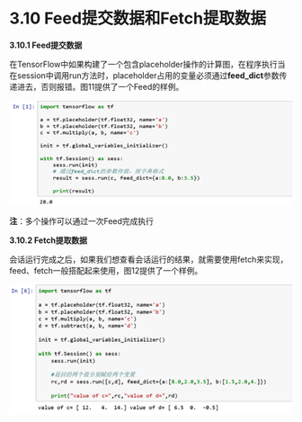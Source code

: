 # 3.10	Feed提交数据和Fetch提取数据

**3.10.1 Feed提交数据**

在TensorFlow中如果构建了一个包含placeholder操作的计算图，在程序执行当在session中调用run方法时，placeholder占用的变量必须通过**feed\_dict**参数传递进去，否则报错。图11提供了一个Feed的样例。

![&#x56FE;11 Feed&#x63D0;&#x4EA4;&#x6570;&#x636E;](../.gitbook/assets/image%20%2846%29.png)

**注**：多个操作可以通过一次Feed完成执行

**3.10.2 Fetch提取数据**

会话运行完成之后，如果我们想查看会话运行的结果，就需要使用fetch来实现，feed、fetch一般搭配起来使用，图12提供了一个样例。

![&#x56FE;12 Fetch&#x63D0;&#x53D6;&#x6570;&#x636E;](../.gitbook/assets/image%20%28173%29.png)



